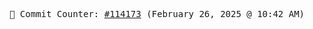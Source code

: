 <p align="center">
    <samp>
        📮 Commit Counter: <a href="https://github.com/Javascript-void0/Javascript-void0/commits/main">#114173</a> (February 26, 2025 @ 10:42 AM)
    </samp>
</p>